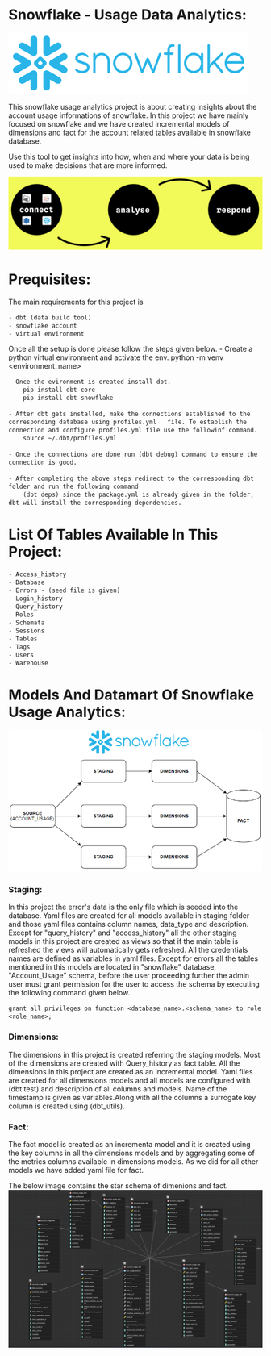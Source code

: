 # Snowflake - Usage Data Analytics:
![optional_text](./artifacts/snowflake_logo.png)

This snowflake usage analytics project is about creating insights about the account usage informations of snowflake.
In this project we have mainly focused on snowflake and we have created incremental models of dimensions and fact for the account related tables available in snowflake database. 

Use this tool to get insights into how, when and where your data is being used to make decisions that are more informed.

![optional_text](./artifacts/flow_diagram.png)


# Prequisites:

The main requirements for this project is

    - dbt (data build tool)
    - snowflake account
    - virtual environment

Once all the setup is done please follow the steps given below.
    - Create a python virtual environment and activate the env.
        python -m venv <environment_name>
    
    - Once the evironment is created install dbt.
        pip install dbt-core
        pip install dbt-snowflake
    
    - After dbt gets installed, make the connections established to the corresponding database using profiles.yml   file. To establish the connection and configure profiles.yml file use the followinf command.
        source ~/.dbt/profiles.yml

    - Once the connections are done run (dbt debug) command to ensure the connection is good.
    
    - After completing the above steps redirect to the corresponding dbt folder and run the following command
        (dbt deps) since the package.yml is already given in the folder, dbt will install the corresponding dependencies.

# List Of Tables Available In This Project:

    - Access_history
    - Database
    - Errors - (seed file is given)
    - Login_history
    - Query_history
    - Roles
    - Schemata
    - Sessions
    - Tables
    - Tags
    - Users
    - Warehouse


# Models And Datamart Of Snowflake Usage Analytics:

![optional_text](./artifacts/datamart_workflow.png)

### Staging:

In this project the error's data is the only file which is seeded into the database. Yaml files are created for all models available in staging folder and those yaml files contains column names, data_type and description. Except for "query_history" and "access_history" all the other staging models in this project are created as views so that if the main table is refreshed the views will automatically gets refreshed. All the credentials names are defined as variables in yaml files. Except for errors all the tables mentioned in this models are located in "snowflake" database, "Account_Usage" schema, before the user proceeding further the admin user must grant permission for the user to access the schema by executing the following command given below.

    grant all privileges on function <database_name>.<schema_name> to role <role_name>;


### Dimensions:

The dimensions in this project is created referring the staging models. Most of the dimensions are created with Query_history as fact table. All the dimensions in this project are created as an incremental model. Yaml files are created for all dimensions models and all models are configured with (dbt test) and description of all columns and 
models. Name of the timestamp is given as variables.Along with all the columns a surrogate key column is created using (dbt_utils).

### Fact:

The fact model is created as an incrementa model and it is created using the key columns in all the dimensions models and by aggregating some of the metrics columns available in dimensions models. As we did for all other models we have added yaml file for fact.


The below image contains the star schema of dimenions and fact.
![optional_text](./artifacts/datamart_er_diagram.png)
